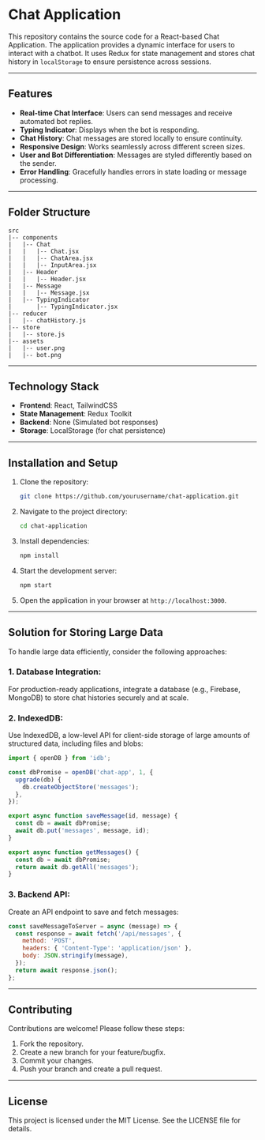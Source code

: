 # Chat Application

This repository contains the source code for a React-based Chat Application. The application provides a dynamic interface for users to interact with a chatbot. It uses Redux for state management and stores chat history in `localStorage` to ensure persistence across sessions.

---

## Features

- **Real-time Chat Interface**: Users can send messages and receive automated bot replies.
- **Typing Indicator**: Displays when the bot is responding.
- **Chat History**: Chat messages are stored locally to ensure continuity.
- **Responsive Design**: Works seamlessly across different screen sizes.
- **User and Bot Differentiation**: Messages are styled differently based on the sender.
- **Error Handling**: Gracefully handles errors in state loading or message processing.

---

## Folder Structure

```
src
|-- components
|   |-- Chat
|   |   |-- Chat.jsx
|   |   |-- ChatArea.jsx
|   |   |-- InputArea.jsx
|   |-- Header
|   |   |-- Header.jsx
|   |-- Message
|   |   |-- Message.jsx
|   |-- TypingIndicator
|       |-- TypingIndicator.jsx
|-- reducer
|   |-- chatHistory.js
|-- store
|   |-- store.js
|-- assets
|   |-- user.png
|   |-- bot.png
```

---

## Technology Stack

- **Frontend**: React, TailwindCSS
- **State Management**: Redux Toolkit
- **Backend**: None (Simulated bot responses)
- **Storage**: LocalStorage (for chat persistence)

---

## Installation and Setup

1. Clone the repository:
   ```bash
   git clone https://github.com/yourusername/chat-application.git
   ```

2. Navigate to the project directory:
   ```bash
   cd chat-application
   ```

3. Install dependencies:
   ```bash
   npm install
   ```

4. Start the development server:
   ```bash
   npm start
   ```

5. Open the application in your browser at `http://localhost:3000`.

---

## Solution for Storing Large Data

To handle large data efficiently, consider the following approaches:

### 1. **Database Integration**:
For production-ready applications, integrate a database (e.g., Firebase, MongoDB) to store chat histories securely and at scale.

### 2. **IndexedDB**:
Use IndexedDB, a low-level API for client-side storage of large amounts of structured data, including files and blobs:
```javascript
import { openDB } from 'idb';

const dbPromise = openDB('chat-app', 1, {
  upgrade(db) {
    db.createObjectStore('messages');
  },
});

export async function saveMessage(id, message) {
  const db = await dbPromise;
  await db.put('messages', message, id);
}

export async function getMessages() {
  const db = await dbPromise;
  return await db.getAll('messages');
}
```

### 3. **Backend API**:
Create an API endpoint to save and fetch messages:
```javascript
const saveMessageToServer = async (message) => {
  const response = await fetch('/api/messages', {
    method: 'POST',
    headers: { 'Content-Type': 'application/json' },
    body: JSON.stringify(message),
  });
  return await response.json();
};
```

---

## Contributing

Contributions are welcome! Please follow these steps:

1. Fork the repository.
2. Create a new branch for your feature/bugfix.
3. Commit your changes.
4. Push your branch and create a pull request.

---

## License

This project is licensed under the MIT License. See the LICENSE file for details.

